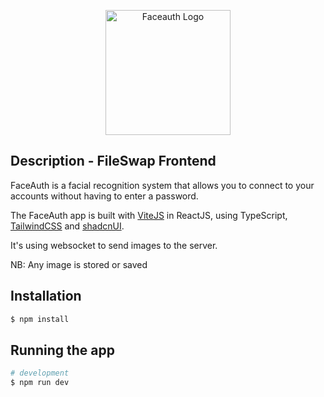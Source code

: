 <p align="center">
  <a href="https://faceauth.eliotatlani.fr/" target="blank"><img src="https://faceauth.eliotatlani.fr/assets/logo-DFPyzX_F.png" width="200" alt="Faceauth Logo" /></a>
</p>

## Description - FileSwap Frontend

FaceAuth is a facial recognition system that allows you to connect to your accounts without having to enter a password.

The FaceAuth app is built with [ViteJS](https://vitejs.dev/) in ReactJS, using TypeScript, [TailwindCSS](https://tailwindcss.com/) and [shadcnUI](https://ui.shadcn.com/).

It's using websocket to send images to the server.

NB: Any image is stored or saved

## Installation

```bash
$ npm install
```

## Running the app

```bash
# development
$ npm run dev
```

